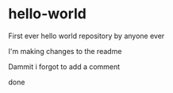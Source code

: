 # hello-world
First ever hello world repository by anyone ever

I'm making changes to the readme

Dammit i forgot to add a comment

done

